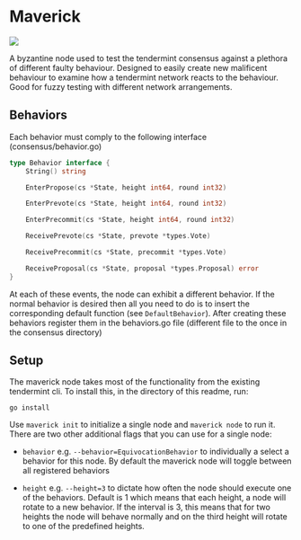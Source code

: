 # Maverick

![](https://assets.rollingstone.com/assets/2015/article/tom-cruise-to-fight-drones-in-top-gun-sequel-20150629/201166/large_rect/1435581755/1401x788-Top-Gun-3.jpg)

A byzantine node used to test the tendermint consensus against a plethora of different faulty behaviour. Designed to easily create new malificent behaviour to examine how a tendermint network reacts to the behaviour. Good for fuzzy testing with different network arrangements.

## Behaviors

Each behavior must comply to the following interface (consensus/behavior.go)

```go
type Behavior interface {
	String() string

	EnterPropose(cs *State, height int64, round int32)

	EnterPrevote(cs *State, height int64, round int32)

	EnterPrecommit(cs *State, height int64, round int32)

	ReceivePrevote(cs *State, prevote *types.Vote)

	ReceivePrecommit(cs *State, precommit *types.Vote)

	ReceiveProposal(cs *State, proposal *types.Proposal) error
}
```

At each of these events, the node can exhibit a different behavior. If the normal behavior is desired then all you need to do is to insert the corresponding default function (see `DefaultBehavior`). After creating these behaviors register them in the behaviors.go file (different file to the once in the consensus directory)

## Setup

The maverick node takes most of the functionality from the existing tendermint cli. To install this, in the directory of this readme, run:

```
go install
```

Use `maverick init` to initialize a single node and `maverick node` to run it. There are two other additional flags that you can use for a single node:

-   `behavior` e.g. `--behavior=EquivocationBehavior` to individually a select a behavior for this node. By default the maverick node will toggle between all registered behaviors

-   `height` e.g. `--height=3` to dictate how often the node should execute one of the behaviors. Default is 1 which means that each height, a node will rotate to a new behavior. If the interval is 3, this means that for two heights the node will behave normally and on the third height will rotate to one of the predefined heights.
